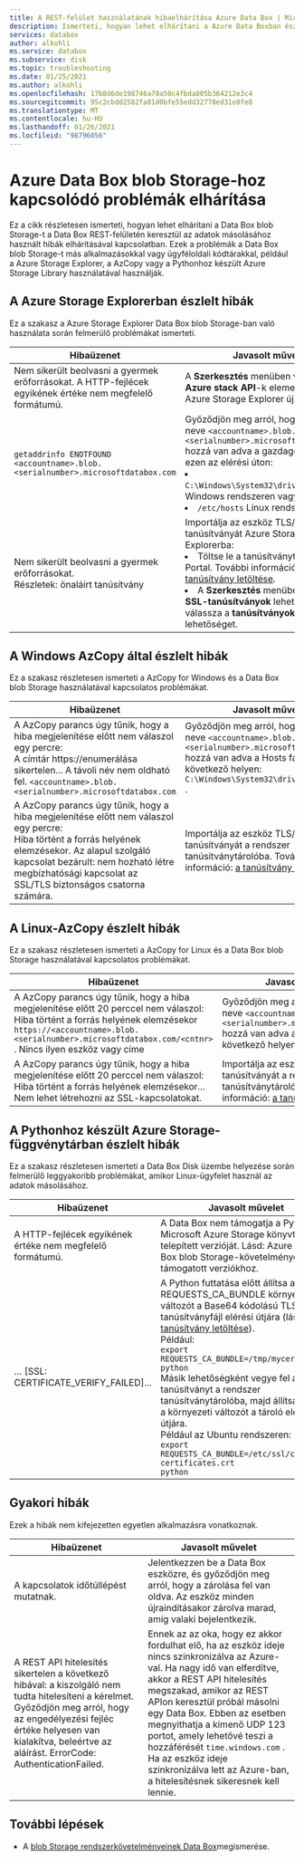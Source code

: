 ```yaml
---
title: A REST-felület használatának hibaelhárítása Azure Data Box | Microsoft Docs
description: Ismerteti, hogyan lehet elhárítani a Azure Data Boxban észlelt problémákat, amikor az Adatmásolás a REST-felületen keresztül történik.
services: databox
author: alkohli
ms.service: databox
ms.subservice: disk
ms.topic: troubleshooting
ms.date: 01/25/2021
ms.author: alkohli
ms.openlocfilehash: 17b8d6de198746a79a50c4fbda805b364212e3c4
ms.sourcegitcommit: 95c2cbdd2582fa81d0bfe55edd32778ed31e0fe8
ms.translationtype: MT
ms.contentlocale: hu-HU
ms.lasthandoff: 01/26/2021
ms.locfileid: "98796056"
---
```

# <a name="troubleshoot-issues-related-to-azure-data-box-blob-storage"></a>Azure Data Box blob Storage-hoz kapcsolódó problémák elhárítása

Ez a cikk részletesen ismerteti, hogyan lehet elhárítani a Data Box blob Storage-t a Data Box REST-felületén keresztül az adatok másolásához használt hibák elhárításával kapcsolatban. Ezek a problémák a Data Box blob Storage-t más alkalmazásokkal vagy ügyféloldali kódtárakkal, például a Azure Storage Explorer, a AzCopy vagy a Pythonhoz készült Azure Storage Library használatával használják.

## <a name="errors-seen-in-azure-storage-explorer"></a>A Azure Storage Explorerban észlelt hibák

Ez a szakasz a Azure Storage Explorer Data Box blob Storage-ban való használata során felmerülő problémákat ismerteti.

|Hibaüzenet  |Javasolt művelet |
|---------|---------|
|Nem sikerült beolvasni a gyermek erőforrásokat. A HTTP-fejlécek egyikének értéke nem megfelelő formátumú.|A **Szerkesztés** menüben válassza a **cél Azure stack API**-k elemet. <br>Azure Storage Explorer újraindítása.|
|`getaddrinfo ENOTFOUND <accountname>.blob.<serialnumber>.microsoftdatabox.com` |Győződjön meg arról, hogy a végpont neve `<accountname>.blob.<serialnumber>.microsoftdatabox.com` hozzá van adva a gazdagépek fájljához ezen az elérési úton: <li>`C:\Windows\System32\drivers\etc\hosts` Windows rendszeren vagy </li><li> `/etc/hosts` Linux rendszeren.</li>|
|Nem sikerült beolvasni a gyermek erőforrásokat. <br>Részletek: önaláírt tanúsítvány |Importálja az eszköz TLS/SSL-tanúsítványát Azure Storage Explorerba: <li>Töltse le a tanúsítványt a Azure Portal. További információ: [a tanúsítvány letöltése](data-box-deploy-copy-data-via-rest.md#download-certificate).</li><li>A **Szerkesztés** menüben válassza az **SSL-tanúsítványok** lehetőséget, majd válassza a **tanúsítványok importálása** lehetőséget.</li>|

## <a name="errors-seen-in-azcopy-for-windows"></a>A Windows AzCopy által észlelt hibák

Ez a szakasz részletesen ismerteti a AzCopy for Windows és a Data Box blob Storage használatával kapcsolatos problémákat.

|Hibaüzenet  |Javasolt művelet |
|---------|---------|
|A AzCopy parancs úgy tűnik, hogy a hiba megjelenítése előtt nem válaszol egy percre: <br>A címtár https://enumerálása sikertelen... A távoli név nem oldható fel. `<accountname>.blob.<serialnumber>.microsoftdatabox.com`|Győződjön meg arról, hogy a végpont neve `<accountname>.blob.<serialnumber>.microsoftdatabox.com` hozzá van adva a Hosts fájlhoz a következő helyen: `C:\Windows\System32\drivers\etc\hosts` .|
|A AzCopy parancs úgy tűnik, hogy a hiba megjelenítése előtt nem válaszol egy percre: <br>Hiba történt a forrás helyének elemzésekor. Az alapul szolgáló kapcsolat bezárult: nem hozható létre megbízhatósági kapcsolat az SSL/TLS biztonságos csatorna számára.|Importálja az eszköz TLS/SSL-tanúsítványát a rendszer tanúsítványtárolóba. További információ: [a tanúsítvány letöltése](data-box-deploy-copy-data-via-rest.md#download-certificate).|


## <a name="errors-seen-in-azcopy-for-linux"></a>A Linux-AzCopy észlelt hibák

Ez a szakasz részletesen ismerteti a AzCopy for Linux és a Data Box blob Storage használatával kapcsolatos problémákat.

|Hibaüzenet  |Javasolt művelet |
|---------|---------|
|A AzCopy parancs úgy tűnik, hogy a hiba megjelenítése előtt 20 perccel nem válaszol: <br>Hiba történt a forrás helyének elemzésekor `https://<accountname>.blob.<serialnumber>.microsoftdatabox.com/<cntnr>` . Nincs ilyen eszköz vagy címe|Győződjön meg arról, hogy a végpont neve `<accountname>.blob.<serialnumber>.microsoftdatabox.com` hozzá van adva a Hosts fájlhoz a következő helyen: `/etc/hosts` .|
|A AzCopy parancs úgy tűnik, hogy a hiba megjelenítése előtt 20 perccel nem válaszol: <br>Hiba történt a forrás helyének elemzésekor... Nem lehet létrehozni az SSL-kapcsolatokat.|Importálja az eszköz TLS/SSL-tanúsítványát a rendszer tanúsítványtárolóba. További információ: [a tanúsítvány letöltése](data-box-deploy-copy-data-via-rest.md#download-certificate).|

## <a name="errors-seen-in-azure-storage-library-for-python"></a>A Pythonhoz készült Azure Storage-függvénytárban észlelt hibák

Ez a szakasz részletesen ismerteti a Data Box Disk üzembe helyezése során felmerülő leggyakoribb problémákat, amikor Linux-ügyfelet használ az adatok másolásához.

|Hibaüzenet  |Javasolt művelet |
|---------|---------|
|A HTTP-fejlécek egyikének értéke nem megfelelő formátumú. |A Data Box nem támogatja a Python Microsoft Azure Storage könyvtárának telepített verzióját. Lásd: Azure Data Box blob Storage-követelmények a támogatott verziókhoz.|
|… [SSL: CERTIFICATE_VERIFY_FAILED]...|A Python futtatása előtt állítsa a REQUESTS_CA_BUNDLE környezeti változót a Base64 kódolású TLS-tanúsítványfájl elérési útjára (lásd: [a tanúsítvány letöltése](data-box-deploy-copy-data-via-rest.md#download-certificate)). <br>Például:<br>`export REQUESTS_CA_BUNDLE=/tmp/mycert.cer` <br>`python` <br>Másik lehetőségként vegye fel a tanúsítványt a rendszer tanúsítványtárolóba, majd állítsa be ezt a környezeti változót a tároló elérési útjára. <br> Például az Ubuntu rendszeren: <br>`export REQUESTS_CA_BUNDLE=/etc/ssl/certs/ca-certificates.crt` <br>`python`|


## <a name="common-errors"></a>Gyakori hibák

Ezek a hibák nem kifejezetten egyetlen alkalmazásra vonatkoznak.

|Hibaüzenet  |Javasolt művelet |
|---------|---------|
|A kapcsolatok időtúllépést mutatnak. |Jelentkezzen be a Data Box eszközre, és győződjön meg arról, hogy a zárolása fel van oldva. Az eszköz minden újraindításakor zárolva marad, amíg valaki bejelentkezik.|
|A REST API hitelesítés sikertelen a következő hibával: a kiszolgáló nem tudta hitelesíteni a kérelmet. Győződjön meg arról, hogy az engedélyezési fejléc értéke helyesen van kialakítva, beleértve az aláírást. ErrorCode: AuthenticationFailed. |Ennek az az oka, hogy ez akkor fordulhat elő, ha az eszköz ideje nincs szinkronizálva az Azure-val. Ha nagy idő van elferdítve, akkor a REST API hitelesítés megszakad, amikor az REST APIon keresztül próbál másolni egy Data Box. Ebben az esetben megnyithatja a kimenő UDP 123 portot, amely lehetővé teszi a hozzáférését `time.windows.com` . Ha az eszköz ideje szinkronizálva lett az Azure-ban, a hitelesítésnek sikeresnek kell lennie. |

## <a name="next-steps"></a>További lépések

- A [blob Storage rendszerkövetelményeinek Data Box](data-box-system-requirements-rest.md)megismerése.
